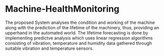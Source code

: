 # Machine-HealthMonitoring
 The proposed System analyses the condition and working of the machine along with the prediction of the lifetime of the machinery,
 thus, providing an upperhand in the automated world. The lifetime forecasting is done by implementing predictve analysis which 
 uses linear regression algorithms consisting of vibration, temperature and humidity data gathered through suitable vibration 
 and temperature sensors.
 
